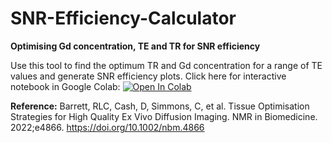 # SNR-Efficiency-Calculator

**Optimising Gd concentration, TE and TR for SNR efficiency**

Use this tool to find the optimum TR and Gd concentration for a range of TE values and generate SNR efficiency plots. Click here for interactive notebook in Google Colab: [![Open In Colab](https://colab.research.google.com/assets/colab-badge.svg)](https://colab.research.google.com/github/rachellcb/SNR-Efficiency-Calculator/blob/master/Optimising%20Gd%20concentration%2C%20TE%20and%20TR%20for%20SNR%20efficiency.ipynb?a=1)

**Reference:** Barrett, RLC, Cash, D, Simmons, C, et al. Tissue Optimisation Strategies for High Quality Ex Vivo Diffusion Imaging. NMR in Biomedicine. 2022;e4866. https://doi.org/10.1002/nbm.4866
